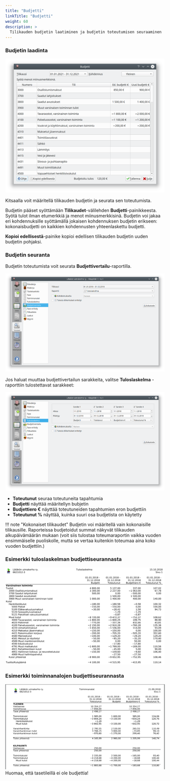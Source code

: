 ```yaml
---
title: "Budjetti"
linkTitle: "Budjetti"
weight: 60
description: >
  Tilikauden budjetin laatiminen ja budjetin toteutumisen seuraaminen
---
```


### Budjetin laadinta

![](/img/fi/kaudet/budjetti.png)

Kitsaalla voit määritellä tilikauden budjetin ja seurata sen toteutumista.

Budjetin pääset syöttämään **Tilikaudet**-välilehden **Budjetti**-painikkeesta. Syötä tulot ilman etumerkkiä ja menot miinusmerkkisinä. Budjetin voi jakaa eri kohdennuksille syöttämällä jokaisen kohdennuksen budjetin erikseen: kokonaisbudjetti on kaikkien kohdennusten yhteenlaskettu budjetti.

**Kopioi edellisestä**-painike kopioi edellisen tilikauden budjetin uuden budjetin pohjaksi.

### Budjetin seuranta

Budjetin toteutumista voit seurata **Budjettivertailu**-raportilla.

![](/img/fi/kaudet/vertailuraportti.png)

Jos haluat muuttaa budjettivertailun sarakkeita, valitse **Tuloslaskelma** -raporttiin tulostettavat sarakkeet:

![](/img/fi/kaudet/raportti.png)

- **Toteutunut** seuraa toteutuneita tapahtumia
- **Budjetti** näyttää määritellyn bubjetin
- **Budjettiero €** näyttää toteutuneiden tapahtumien eron budjettiin
- **Toteutunut %** näyttää, kuinka suuri osa budjetista on käytetty

!!! note "Kokonaiset tilikaudet"
Budjetin voi määritellä vain kokonaisille tilikausille. Raporteissa budjetoidut summat näkyvät tilikauden alkupäivämäärän mukaan (voit siis tulostaa toteumaraportin vaikka vuoden ensimmäiselle puoliskolle, mutta se vertaa kuitenkin toteumaa aina koko vuoden budjettiin.)

### Esimerkki tuloslaskelman budjettiseurannasta

![](/img/fi/kaudet/tulosvertailu.png)

### Esimerkki toiminnanalojen budjettiseurannasta

![](/img/fi/kaudet/alavertailu.png)  
Huomaa, että tasetileillä ei ole budjettia!
